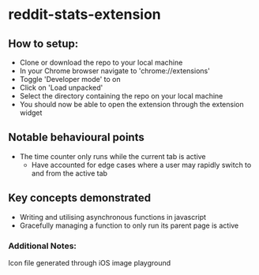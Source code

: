 # reddit-stats-extension


## How to setup:
- Clone or download the repo to your local machine
- In your Chrome browser navigate to 'chrome://extensions'
- Toggle 'Developer mode' to on
- Click on 'Load unpacked'
- Select the directory containing the repo on your local machine
- You should now be able to open the extension through the extension widget

## Notable behavioural points
- The time counter only runs while the current tab is active
  - Have accounted for edge cases where a user may rapidly switch to and from the active tab

## Key concepts demonstrated
- Writing and utilising asynchronous functions in javascript
- Gracefully managing a function to only run its parent page is active

### Additional Notes:
Icon file generated through iOS image playground
